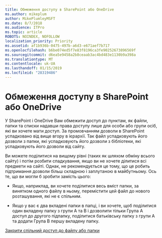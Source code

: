```yaml
---
title: Обмеження доступу в SharePoint або OneDrive
ms.author: mikeplum
author: MikePlumleyMSFT
ms.date: 8/7/2018
ms.audience: ITPro
ms.topic: article
ROBOTS: NOINDEX, NOFOLLOW
localization_priority: Priority
ms.assetid: af1b936b-0475-497b-a6d3-e671aef7b717
ms.openlocfilehash: b6be074ed5f7e83f8196ca3fe90252673896569f
ms.sourcegitcommit: d6ea5e9458a2b8ceaab3ac4bd483e1130b9a398a
ms.translationtype: MT
ms.contentlocale: uk-UA
ms.lasthandoff: 01/15/2019
ms.locfileid: "28319486"
---
```

# <a name="restrict-access-in-sharepoint-or-onedrive"></a>Обмеження доступу в SharePoint або OneDrive

У SharePoint і OneDrive Вам обмежити доступ до пунктам, як файли, папки та списки надавши права доступу лише для особи або групи осіб, які ви хочете мати доступ. За промовчанням дозволи в SharePoint успадковано від вище вгору в ієрархії. Так файл успадковують його дозволи з папки, які успадковують його дозволи з бібліотеки, які успадковують його дозволи від сайту.
  
Ви можете поділитися на вищому рівні (таких як шляхом обміну всього сайту) і потім розбити спадкування, якщо ви не хочете ділитися всі предмети на сайті. Однак, не рекомендується це тому, що це робить підтримання дозволи більш складною і заплутаною в майбутньому. Ось те, що ви могли б зробити замість цього:
  
- Якщо, наприклад, ви хочете поділитися весь вміст папки, за винятком одного файлу в ньому, перемістити цей файл до нового розташування, які не є спільним.
    
- Якщо у вас є два вкладені папки в папці, і ви хочете, щоб поділитися один вкладену папку з групи A та B і дозволити тільки Група A доступ до другого підпапку, поділитися батьківську папку з групи A та додати Група B першу вкладену папку.
    
[Закрити спільний доступ до файлу або папки](https://go.microsoft.com/fwlink/?linkid=2008861)
  

